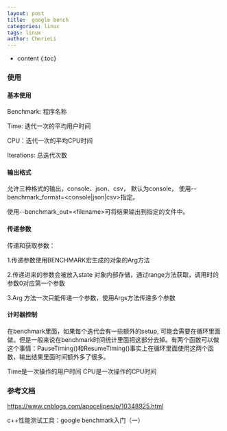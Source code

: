 ```yaml
---
layout: post
title:  google bench
categories: linux
tags: linux
author: CherieLi
---
```


* content
{:toc}
### 使用

#### 基本使用

Benchmark: 程序名称

Time: 迭代一次的平均用户时间

CPU：迭代一次的平均CPU时间

Iterations: 总迭代次数

#### 输出格式

允许三种格式的输出，console、json、csv， 默认为console， 使用--benchmark_format=<console|json|csv>指定。

使用--benchmark_out=\<filename\>可将结果输出到指定的文件中。

#### 传递参数

传递和获取参数：

1.传递参数使用BENCHMARK宏生成的对象的Arg方法

2.传递进来的参数会被放入state 对象内部存储，通过range方法获取，调用时的参数0对应第一个参数

3.Arg 方法一次只能传递一个参数，使用Args方法传递多个参数

#### 计时器控制

在benchmark里面，如果每个迭代会有一些额外的setup, 可能会需要在循环里面做。但是一般来说在benchmark时间统计里面把这部分去掉。有两个函数可以做这个事情：PauseTiming()和ResumeTiming()事实上在循环里面使用这两个函数，输出结果里面时间额外多了很多。

Time是一次操作的用户时间
CPU是一次操作的CPU时间









### 参考文档

https://www.cnblogs.com/apocelipes/p/10348925.html

c++性能测试工具：google benchmark入门（一）